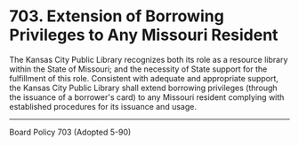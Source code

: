 # 703. Extension of Borrowing Privileges to Any Missouri Resident

The Kansas City Public Library recognizes both its role as a resource library within the State of Missouri; and the necessity of State support for the fulfillment of this role. Consistent with adequate and appropriate support, the Kansas City Public Library shall extend borrowing privileges (through the issuance of a borrower's card) to any Missouri resident complying with established procedures for its issuance and usage.

---

Board Policy 703 (Adopted 5-90)
